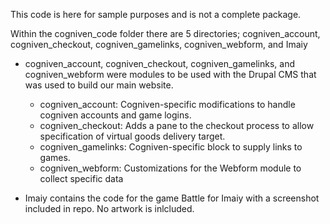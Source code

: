 This code is here for sample purposes and is not a complete package.

Within the cogniven_code folder there are 5 directories; cogniven_account, cogniven_checkout, cogniven_gamelinks, cogniven_webform, and Imaiy  
 - cogniven_account, cogniven_checkout, cogniven_gamelinks, and cogniven_webform were modules to be used with the Drupal CMS that was used to build our main website.
    - cogniven_account: Cogniven-specific modifications to handle cogniven accounts and game logins.  
    - cogniven_checkout: Adds a pane to the checkout process to allow specification of virtual goods delivery target.  
    - cogniven_gamelinks: Cogniven-specific block to supply links to games.  
    - cogniven_webform: Customizations for the Webform module to collect specific data  
  
 - Imaiy contains the code for the game Battle for Imaiy with a screenshot included in repo. No artwork is inlcluded.
